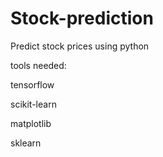 # Stock-prediction
Predict stock prices using python

tools needed:
<p>tensorflow</p>
<p>scikit-learn</p>
<p>matplotlib</p>
<p>sklearn</p>
